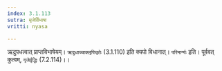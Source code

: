 ```yaml
---
index: 3.1.113
sutra: मृजेर्विभाषा
vritti: nyasa

---
```

ऋदुपधत्वात् प्राप्तविभाषेयम्। `ऋदुधाच्चाक्लृपिचृतेः` (3.1.110) इति क्यपो विधानात्। `परिमार्ग्यः` इति। पूर्ववत् कुत्वम्, `गृजेर्वृद्धिः` (7.2.114)।।